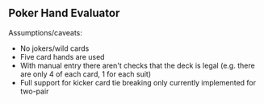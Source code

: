 <h2>Poker Hand Evaluator</h2>
Assumptions/caveats:
<ul>
<li> No jokers/wild cards </li>
<li> Five card hands are used</li>
<li> With manual entry there aren't checks that the deck is legal (e.g. there are only 4 of each card, 1 for each suit)
<li> Full support for kicker card tie breaking only currently implemented for two-pair </li>
